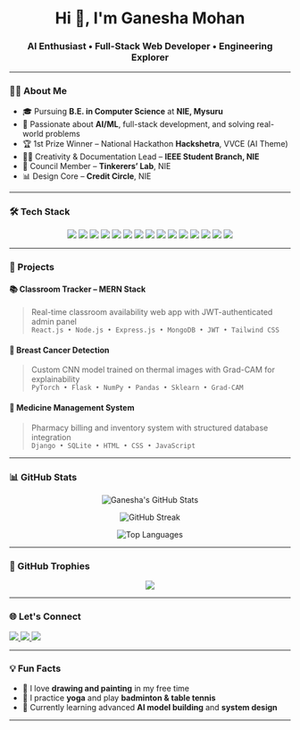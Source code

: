 <h1 align="center">Hi 👋, I'm Ganesha Mohan</h1>
<h3 align="center">AI Enthusiast • Full-Stack Web Developer • Engineering Explorer</h3>

---

### 🧑‍💻 About Me

- 🎓 Pursuing **B.E. in Computer Science** at **NIE, Mysuru** 
- 🧠 Passionate about **AI/ML**, full-stack development, and solving real-world problems
- 🏆 1st Prize Winner – National Hackathon **Hackshetra**, VVCE (AI Theme)
- 🧑‍🎨 Creativity & Documentation Lead – **IEEE Student Branch, NIE**
- 💼 Council Member – **Tinkerers’ Lab**, NIE
- 📊 Design Core – **Credit Circle**, NIE

---

### 🛠️ Tech Stack

<p align="center">
  <img src="https://img.shields.io/badge/Python-FFD43B?style=for-the-badge&logo=python&logoColor=blue"/>
  <img src="https://img.shields.io/badge/Java-007396?style=for-the-badge&logo=java&logoColor=white"/>
  <img src="https://img.shields.io/badge/C-00599C?style=for-the-badge&logo=c&logoColor=white"/>
  <img src="https://img.shields.io/badge/HTML5-E34F26?style=for-the-badge&logo=html5&logoColor=white"/>
  <img src="https://img.shields.io/badge/CSS3-1572B6?style=for-the-badge&logo=css3&logoColor=white"/>
  <img src="https://img.shields.io/badge/JavaScript-F7DF1E?style=for-the-badge&logo=javascript&logoColor=black"/>
  <img src="https://img.shields.io/badge/React-61DAFB?style=for-the-badge&logo=react&logoColor=black"/>
  <img src="https://img.shields.io/badge/Tailwind_CSS-38B2AC?style=for-the-badge&logo=tailwind-css&logoColor=white"/>
  <img src="https://img.shields.io/badge/Node.js-339933?style=for-the-badge&logo=nodedotjs&logoColor=white"/>
  <img src="https://img.shields.io/badge/Express.js-000000?style=for-the-badge&logo=express&logoColor=white"/>
  <img src="https://img.shields.io/badge/MongoDB-47A248?style=for-the-badge&logo=mongodb&logoColor=white"/>
  <img src="https://img.shields.io/badge/MySQL-00758F?style=for-the-badge&logo=mysql&logoColor=white"/>
  <img src="https://img.shields.io/badge/Django-092E20?style=for-the-badge&logo=django&logoColor=white"/>
  <img src="https://img.shields.io/badge/Flask-000000?style=for-the-badge&logo=flask&logoColor=white"/>
  <img src="https://img.shields.io/badge/PyTorch-EE4C2C?style=for-the-badge&logo=pytorch&logoColor=white"/>
</p>

---

### 🚀 Projects

#### 📚 Classroom Tracker – MERN Stack  
> Real-time classroom availability web app with JWT-authenticated admin panel  
> `React.js • Node.js • Express.js • MongoDB • JWT • Tailwind CSS`

#### 🧬 Breast Cancer Detection  
> Custom CNN model trained on thermal images with Grad-CAM for explainability  
> `PyTorch • Flask • NumPy • Pandas • Sklearn • Grad-CAM`

#### 💊 Medicine Management System  
> Pharmacy billing and inventory system with structured database integration  
> `Django • SQLite • HTML • CSS • JavaScript`

---

### 📊 GitHub Stats

<p align="center">
  <img src="https://github-readme-stats.vercel.app/api?username=ganesha1709&show_icons=true&theme=tokyonight" alt="Ganesha's GitHub Stats" />
</p>

<p align="center">
  <img src="https://github-readme-streak-stats.herokuapp.com/?user=ganesha1709&theme=tokyonight" alt="GitHub Streak" />
</p>

<p align="center">
  <img src="https://github-readme-stats.vercel.app/api/top-langs/?username=ganesha1709&layout=compact&theme=tokyonight" alt="Top Languages" />
</p>

---

### 🏅 GitHub Trophies

<p align="center">
  <img src="https://github-profile-trophy.vercel.app/?username=ganesha1709&theme=tokyonight&no-frame=true&column=7" />
</p>

---

### 🌐 Let's Connect

<p align="left">
  <a href="https://www.linkedin.com/in/ganeshamohan062" target="_blank">
    <img src="https://img.shields.io/badge/-LinkedIn-blue?style=for-the-badge&logo=linkedin" />
  </a>
  <a href="mailto:2022cs_ganesham_b@nie.ac.in">
    <img src="https://img.shields.io/badge/-Email-c14438?style=for-the-badge&logo=Gmail&logoColor=white" />
  </a>
  <a href="https://github.com/ganesha1709">
    <img src="https://img.shields.io/badge/-GitHub-black?style=for-the-badge&logo=github" />
  </a>
</p>

---

### 💡 Fun Facts

- 🎨 I love **drawing and painting** in my free time  
- 🧘 I practice **yoga** and play **badminton & table tennis**  
- 🌱 Currently learning advanced **AI model building** and **system design**

---
